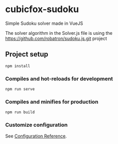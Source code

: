 # cubicfox-sudoku

Simple Sudoku solver made in VueJS

The solver algorithm in the Solver.js file is using the https://github.com/robatron/sudoku.js.git project

## Project setup
```
npm install
```

### Compiles and hot-reloads for development
```
npm run serve
```

### Compiles and minifies for production
```
npm run build
```

### Customize configuration
See [Configuration Reference](https://cli.vuejs.org/config/).
